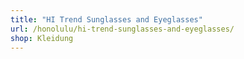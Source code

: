 ```yaml
---
title: "HI Trend Sunglasses and Eyeglasses"
url: /honolulu/hi-trend-sunglasses-and-eyeglasses/
shop: Kleidung
---
```

